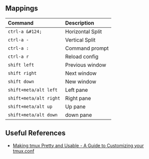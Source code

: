 ## Mappings

| Command                | Description      |
|:-----------------------|:-----------------|
| `ctrl-a &#124;`        | Horizontal Split |
| `ctrl-a -`             | Vertical Split   |
| `ctrl-a :`             | Command prompt   |
| `ctrl-a r`             | Reload config    |
| `shift left`           | Previous window  |
| `shift right`          | Next window      |
| `shift down`           | New window       |
| `shift+meta/alt left`  | Left pane        |
| `shift+meta/alt right` | Right pane       |
| `shift+meta/alt up`    | Up pane          |
| `shift+meta/alt down`  | down pane        |

## Useful References

* [Making tmux Pretty and Usable - A Guide to Customizing your tmux.conf](https://www.hamvocke.com/blog/a-guide-to-customizing-your-tmux-conf/)
